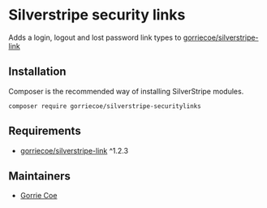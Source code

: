 # Silverstripe security links

Adds a login, logout and lost password link types to [gorriecoe/silverstripe-link](https://github.com/gorriecoe/silverstripe-link)

## Installation

Composer is the recommended way of installing SilverStripe modules.

```
composer require gorriecoe/silverstripe-securitylinks
```

## Requirements

- [gorriecoe/silverstripe-link](https://github.com/gorriecoe/silverstripe-link) ^1.2.3

## Maintainers

- [Gorrie Coe](https://github.com/gorriecoe)
